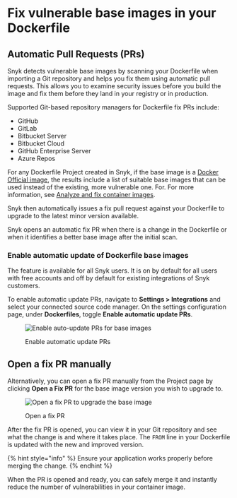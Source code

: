 # Fix vulnerable base images in your Dockerfile

## Automatic Pull Requests (PRs)

Snyk detects vulnerable base images by scanning your Dockerfile when importing a Git repository and helps you fix them using automatic pull requests. This allows you to examine security issues before you build the image and fix them before they land in your registry or in production.

Supported Git-based repository managers for Dockerfile fix PRs include:

* GitHub
* GitLab
* Bitbucket Server
* Bitbucket Cloud
* GitHub Enterprise Server
* Azure Repos

For any Dockerfile Project created in Snyk, if the base image is a [Docker Official image](https://docs.docker.com/docker-hub/official\_images/), the results include a list of suitable base images that can be used instead of the existing, more vulnerable one. For. For more information, see [Analyze and fix container images](../use-snyk-container/analyze-and-fix-container-images.md).

Snyk then automatically issues a fix pull request against your Dockerfile to upgrade to the latest minor version available.

Snyk opens an automatic fix PR when there is a change in the Dockerfile or when it identifies a better base image after the initial scan.

### Enable automatic update of Dockerfile base images

The feature is available for all Snyk users. It is on by default for all users with free accounts and off by default for existing integrations of Snyk customers.

To enable automatic update PRs, navigate to **Settings > Integrations** and select your connected source code manager. On the settings configuration page, under **Dockerfiles**, toggle **Enable automatic update PRs**.

<div align="left">

<figure><img src="../../../.gitbook/assets/enable_automatic_PRs.png" alt="Enable auto-update PRs for base images"><figcaption><p>Enable automatic update PRs</p></figcaption></figure>

</div>

## Open a fix PR manually

Alternatively, you can open a fix PR manually from the Project page by clicking **Open a Fix PR** for the base image version you wish to upgrade to.

<figure><img src="../../../.gitbook/assets/open_fix_PR (1).png" alt="Open a fix PR to upgrade the base image"><figcaption><p>Open a fix PR</p></figcaption></figure>

After the fix PR is opened, you can view it in your Git repository and see what the change is and where it takes place. The `FROM` line in your Dockerfile is updated with the new and improved version.

{% hint style="info" %}
Ensure your application works properly before merging the change.
{% endhint %}

When the PR is opened and ready, you can safely merge it and instantly reduce the number of vulnerabilities in your container image.
